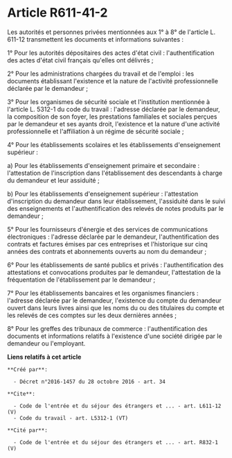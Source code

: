 # Article R611-41-2

Les autorités et personnes privées mentionnées aux 1° à 8° de l'article L. 611-12 transmettent les documents et informations
suivantes : 

1° Pour les autorités dépositaires des actes d'état civil : l'authentification des actes d'état civil français qu'elles ont
délivrés ; 

2° Pour les administrations chargées du travail et de l'emploi : les documents établissant l'existence et la nature de
l'activité professionnelle déclarée par le demandeur ; 

3° Pour les organismes de sécurité sociale et l'institution mentionnée à l'article L. 5312-1 du code du travail : l'adresse
déclarée par le demandeur, la composition de son foyer, les prestations familiales et sociales perçues par le demandeur et
ses ayants droit, l'existence et la nature d'une activité professionnelle et l'affiliation à un régime de sécurité sociale ; 

4° Pour les établissements scolaires et les établissements d'enseignement supérieur : 

a) Pour les établissements d'enseignement primaire et secondaire : l'attestation de l'inscription dans l'établissement des
descendants à charge du demandeur et leur assiduité ; 

b) Pour les établissements d'enseignement supérieur : l'attestation d'inscription du demandeur dans leur établissement,
l'assiduité dans le suivi des enseignements et l'authentification des relevés de notes produits par le demandeur ; 

5° Pour les fournisseurs d'énergie et des services de communications électroniques : l'adresse déclarée par le demandeur,
l'authentification des contrats et factures émises par ces entreprises et l'historique sur cinq années des contrats et
abonnements ouverts au nom du demandeur ; 

6° Pour les établissements de santé publics et privés : l'authentification des attestations et convocations produites par le
demandeur, l'attestation de la fréquentation de l'établissement par le demandeur ; 

7° Pour les établissements bancaires et les organismes financiers : l'adresse déclarée par le demandeur, l'existence du
compte du demandeur ouvert dans leurs livres ainsi que les noms du ou des titulaires du compte et les relevés de ces comptes
sur les deux dernières années ; 

8° Pour les greffes des tribunaux de commerce : l'authentification des documents et informations relatifs à l'existence d'une
société dirigée par le demandeur ou l'employant.

**Liens relatifs à cet article**

	**Créé par**:

	  - Décret n°2016-1457 du 28 octobre 2016 - art. 34

	**Cite**:

	  - Code de l'entrée et du séjour des étrangers et ... - art. L611-12 (V)
	  - Code du travail - art. L5312-1 (VT)

	**Cité par**:

	  - Code de l'entrée et du séjour des étrangers et ... - art. R832-1 (V)
